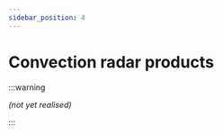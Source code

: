```yaml
---
sidebar_position: 4
---
```


# Convection radar products

:::warning

*(not yet realised)*

:::
